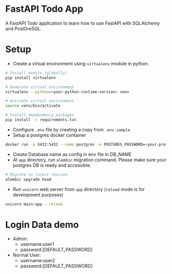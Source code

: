 # FastAPI Todo App
A FastAPI Todo application to learn how to use FastAPI with SQLAlchemy and PostGreSQL.

# Setup 
- Create a virtual environment using `virtualenv` module in python.
```bash
# Install module (globally)
pip install virtualenv

# Generate virtual environment
virtualenv --python=<your-python-runtime-version> venv

# Activate virtual environment
source venv/bin/activate

# Install depdendency packages
pip install -r requirements.txt
```
- Configure `.env` file by creating a copy from `.env.sample`
- Setup a postgres docker container
```bash
docker run -p 5432:5432 --name postgres -e POSTGRES_PASSWORD=<your-preferred-one> -d postgres:13
```
- Create Database name as config in env file in DB_NAME
- At `app` directory, run `alembic` migration command. Please make sure your postgres DB is ready and accessible.
```bash
# Migrate to latest revison
alembic upgrade head
```
- Run `uvicorn` web server from `app` directory (`reload` mode is for development purposes)
```bash
uvicorn main:app --reload
```
# Login Data demo
- Admin: 
  - username:user1
  - password:[DEFAULT_PASSWORD]
- Normal User:
  - username:user2
  - password:[DEFAULT_PASSWORD]